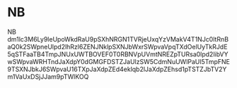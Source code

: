 # NB
NB
dm1lc3M6Ly9leUpoWkdRaU9pSXhNRGN1TVRjeUxqYzVMakV4T1NJc0ltRnBaQ0k2SWpneUlpd2lhRzl6ZENJNklpSXNJbWxrSWpvaVpqTXdOelUyTkRJdE5qSTFaaTB4TmpJNUxUWTBOVEF0T0RBNVpUVmtNREZpTURsa0lpd2libVYwSWpvaWRHTndJaXdpY0dGMGFDSTZJaUlzSW5CdmNuUWlPaUl5TmpFNE9TSXNJbkJ6SWpvaU16TXpJaXdpZEd4eklqb2lJaXdpZEhsd1pTSTZJbTV2Ym1VaUxDSjJJam9pTWlKOQ
